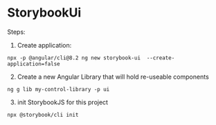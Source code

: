 # StorybookUi

Steps:

1. Create application: 
```
npx -p @angular/cli@8.2 ng new storybook-ui  --create-application=false
```

2. Create a new Angular Library that will hold re-useable components
```
ng g lib my-control-library -p ui
```

3. init StorybookJS for this project
```
npx @storybook/cli init
```